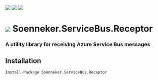 [![](https://img.shields.io/nuget/v/Soenneker.ServiceBus.Receptor.svg?style=for-the-badge)](https://www.nuget.org/packages/Soenneker.ServiceBus.Receptor/)
[![](https://img.shields.io/github/actions/workflow/status/soenneker/soenneker.servicebus.receptor/publish.yml?style=for-the-badge)](https://github.com/soenneker/soenneker.servicebus.receptor/actions/workflows/publish.yml)
[![](https://img.shields.io/nuget/dt/Soenneker.ServiceBus.Receptor.svg?style=for-the-badge)](https://www.nuget.org/packages/Soenneker.ServiceBus.Receptor/)

# ![](https://user-images.githubusercontent.com/4441470/224455560-91ed3ee7-f510-4041-a8d2-3fc093025112.png) Soenneker.ServiceBus.Receptor
### A utility library for receiving Azure Service Bus messages

## Installation

```
Install-Package Soenneker.ServiceBus.Receptor
```
